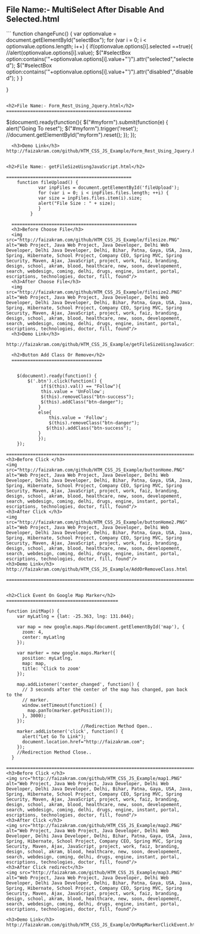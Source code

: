 
<h2>File Name:- MultiSelect After Disable And Selected.html</h2>
```
	function changeFunc() {
   	 var optionvalue = document.getElementById("selectBox");
       for (var i = 0; i < optionvalue.options.length; i++) {
         if(optionvalue.options[i].selected ==true){
          //alert(optionvalue.options[i].value);
           $("#selectBox option:contains('"+optionvalue.options[i].value+"')").attr("selected","selected");
         $("#selectBox option:contains('"+optionvalue.options[i].value+"')").attr("disabled","disabled");
          }
      }
      
   }
```

<h2>File Name:- Form_Rest_Using_Jquery.html</h2>
===============================================
```
$(document).ready(function(){
  	$("#myform").submit(function(e) {
  		alert("Going To reset");
  		$("#myform").trigger('reset'); //document.getElementById("myform").reset();
  	});
 });
```
  <h3>Demo Link</h3>
http://faizakram.com/github/HTM_CSS_JS_Example/Form_Rest_Using_Jquery.html
  

<h2>File Name:- getFileSizeUisngJavaScript.html</h2>

===============================================
	function fileUpload() {
   		 	var inpFiles = document.getElementById('fileUpload');
  			for (var i = 0; i < inpFiles.files.length; ++i) {
    		var size = inpFiles.files.item(i).size;
    		alert("File Size : " + size);
			}
 		 }

  ===============================================
  <h3>Before Choose File</h3>
  <img src="http://faizakram.com/github/HTM_CSS_JS_Example/filesize.PNG" alt="Web Project, Java Web Project, Java Developer, Delhi Web Developer, Delhi Java Developer, Delhi, Bihar, Patna, Gaya, USA, Java, Spring, Hibernate, School Project, Company CEO, Spring MVC, Spring Security, Maven, Ajax, JavaScript, project, work, faiz, branding, design, school, akram, blood, healthcare, new, soon, developement, search, webdesign, coming, delhi, drugs, engine, instant, portal, escriptions, technologies, doctor, fill, found"/>
  <h3>After Choose File</h3>
  <img src="http://faizakram.com/github/HTM_CSS_JS_Example/filesize2.PNG" alt="Web Project, Java Web Project, Java Developer, Delhi Web Developer, Delhi Java Developer, Delhi, Bihar, Patna, Gaya, USA, Java, Spring, Hibernate, School Project, Company CEO, Spring MVC, Spring Security, Maven, Ajax, JavaScript, project, work, faiz, branding, design, school, akram, blood, healthcare, new, soon, developement, search, webdesign, coming, delhi, drugs, engine, instant, portal, escriptions, technologies, doctor, fill, found"/>
  <h3>Demo Link</h3>
  http://faizakram.com/github/HTM_CSS_JS_Example/getFileSizeUisngJavaScript.html
  
  <h2>Button Add Class Or Remove</h2>
  ==================================
  
 ```
		$(document).ready(function() {
    		$('.btn').click(function() {
    			 if($(this).val() == "Follow"){
       			 this.value = 'UnFollow';
       			 $(this).removeClass("btn-success");
        		 $(this).addClass("btn-danger");
       			}
       			else{
       				this.value = 'Follow';
       				$(this).removeClass("btn-danger");
        		   $(this).addClass("btn-success");
       			}
    			});
		});

```
=========================================================================
<h3>Before Click </h3>
<img src="http://faizakram.com/github/HTM_CSS_JS_Example/buttonHome.PNG" alt="Web Project, Java Web Project, Java Developer, Delhi Web Developer, Delhi Java Developer, Delhi, Bihar, Patna, Gaya, USA, Java, Spring, Hibernate, School Project, Company CEO, Spring MVC, Spring Security, Maven, Ajax, JavaScript, project, work, faiz, branding, design, school, akram, blood, healthcare, new, soon, developement, search, webdesign, coming, delhi, drugs, engine, instant, portal, escriptions, technologies, doctor, fill, found"/>
<h3>After Click </h3>
<img src="http://faizakram.com/github/HTM_CSS_JS_Example/buttonHome2.PNG" alt="Web Project, Java Web Project, Java Developer, Delhi Web Developer, Delhi Java Developer, Delhi, Bihar, Patna, Gaya, USA, Java, Spring, Hibernate, School Project, Company CEO, Spring MVC, Spring Security, Maven, Ajax, JavaScript, project, work, faiz, branding, design, school, akram, blood, healthcare, new, soon, developement, search, webdesign, coming, delhi, drugs, engine, instant, portal, escriptions, technologies, doctor, fill, found"/>
<h3>Demo Link</h3>
http://faizakram.com/github/HTM_CSS_JS_Example/AddOrRemoveClass.html

===============================================================================================================


<h2>Click Event On Google Map Marker</h2>
==========================================
```
	function initMap() {
        var myLatlng = {lat: -25.363, lng: 131.044};
 
        var map = new google.maps.Map(document.getElementById('map'), {
          zoom: 4,
          center: myLatlng
        });
 
        var marker = new google.maps.Marker({
          position: myLatlng,
          map: map,
          title: 'Click to zoom'
        });
 
        map.addListener('center_changed', function() {
          // 3 seconds after the center of the map has changed, pan back to the
          // marker.
          window.setTimeout(function() {
            map.panTo(marker.getPosition());
          }, 3000);
        });
                                //Redirection Method Open..
        marker.addListener('click', function() {
          alert("Let Go To Link");
          document.location.href="http://faizakram.com";
        });
        //Redirection Method Close..
      }
```
================================================================================================
<h3>Before Click </h3>
<img src="http://faizakram.com/github/HTM_CSS_JS_Example/map1.PNG" alt="Web Project, Java Web Project, Java Developer, Delhi Web Developer, Delhi Java Developer, Delhi, Bihar, Patna, Gaya, USA, Java, Spring, Hibernate, School Project, Company CEO, Spring MVC, Spring Security, Maven, Ajax, JavaScript, project, work, faiz, branding, design, school, akram, blood, healthcare, new, soon, developement, search, webdesign, coming, delhi, drugs, engine, instant, portal, escriptions, technologies, doctor, fill, found"/>
<h3>After Click </h3>
<img src="http://faizakram.com/github/HTM_CSS_JS_Example/map2.PNG" alt="Web Project, Java Web Project, Java Developer, Delhi Web Developer, Delhi Java Developer, Delhi, Bihar, Patna, Gaya, USA, Java, Spring, Hibernate, School Project, Company CEO, Spring MVC, Spring Security, Maven, Ajax, JavaScript, project, work, faiz, branding, design, school, akram, blood, healthcare, new, soon, developement, search, webdesign, coming, delhi, drugs, engine, instant, portal, escriptions, technologies, doctor, fill, found"/>
<h3>After Click redirect</h3>
<img src="http://faizakram.com/github/HTM_CSS_JS_Example/map3.PNG" alt="Web Project, Java Web Project, Java Developer, Delhi Web Developer, Delhi Java Developer, Delhi, Bihar, Patna, Gaya, USA, Java, Spring, Hibernate, School Project, Company CEO, Spring MVC, Spring Security, Maven, Ajax, JavaScript, project, work, faiz, branding, design, school, akram, blood, healthcare, new, soon, developement, search, webdesign, coming, delhi, drugs, engine, instant, portal, escriptions, technologies, doctor, fill, found"/>

<h3>Demo Link</h3>
http://faizakram.com/github/HTM_CSS_JS_Example/OnMapMarkerClickEvent.html

